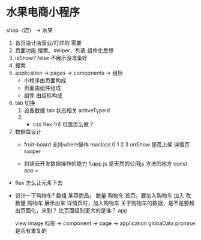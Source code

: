 #  水果电商小程序

 shop（店） -> 水果

   1. 首页设计店营业/打烊的 需要
   2. 页面功能  搜索、swiper、列表 组件化思想
   3. isShow?  false 不展示没准备好
   4. 搜索
   5. application -> pages -> components -> 组标
      - 小程序由页面构成  
      - 页面由组件组成
      - 组件 由组标构成
   6. tab 切换 
      1. 设备数据 tab 状态相关 activeTypeId
      2. 
         - css flex 1/4 
         位置怎么做？
   7. 数据库设计
      - fruit-board
         支持where操作
         maclass 0 1 2 3
         onShow 是否上架
         详情页 swiper
      
      - 封装云开发数据操作的能力
         1.app.js 是天然的公用js 方法的地方
         const app =


- flex 怎么让元素下去
- 设计一下购物车? 数组 某项商品， 数量
   购物车 首页，要加入购物车 加入 改数量
   购物车 展示出来
   详情页时，加入购物车
   关于购物车的数据，是不是要超出页面化，来到？
   比页面级别更大的是谁？ app

   view image 标签 -> component -> page -> application
   globaData promise 是否有重复的